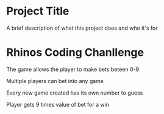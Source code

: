 
# Project Title

A brief description of what this project does and who it's for




# Rhinos Coding Chanllenge

The game allows the player to make bets beteen 0-9 

Multiple players can bet into any game

Every new game created has its own number to guess

Player gets 9 times value of bet for a win

